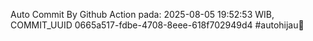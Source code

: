 Auto Commit By Github Action pada: 2025-08-05 19:52:53 WIB, COMMIT_UUID 0665a517-fdbe-4708-8eee-618f702949d4 #autohijau🗿
